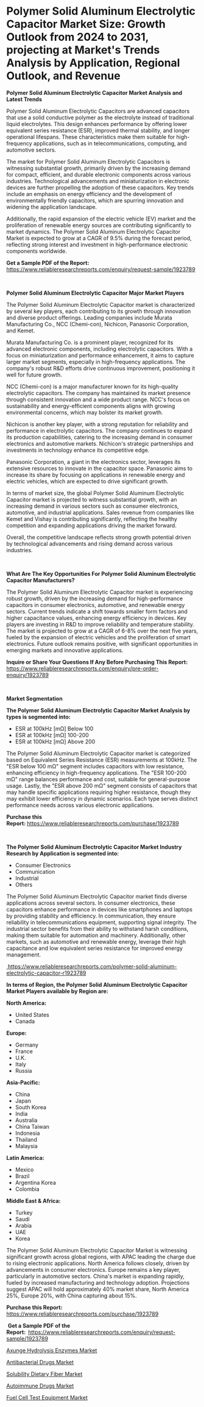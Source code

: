 <p><h1>Polymer Solid Aluminum Electrolytic Capacitor Market Size: Growth Outlook from 2024 to 2031, projecting at Market's Trends Analysis by Application, Regional Outlook, and Revenue</h1></p><p><strong>Polymer Solid Aluminum Electrolytic Capacitor Market Analysis and Latest Trends</strong></p>
<p><p>Polymer Solid Aluminum Electrolytic Capacitors are advanced capacitors that use a solid conductive polymer as the electrolyte instead of traditional liquid electrolytes. This design enhances performance by offering lower equivalent series resistance (ESR), improved thermal stability, and longer operational lifespans. These characteristics make them suitable for high-frequency applications, such as in telecommunications, computing, and automotive sectors. </p><p>The market for Polymer Solid Aluminum Electrolytic Capacitors is witnessing substantial growth, primarily driven by the increasing demand for compact, efficient, and durable electronic components across various industries. Technological advancements and miniaturization in electronic devices are further propelling the adoption of these capacitors. Key trends include an emphasis on energy efficiency and the development of environmentally friendly capacitors, which are spurring innovation and widening the application landscape.</p><p>Additionally, the rapid expansion of the electric vehicle (EV) market and the proliferation of renewable energy sources are contributing significantly to market dynamics. The Polymer Solid Aluminum Electrolytic Capacitor Market is expected to grow at a CAGR of 9.5% during the forecast period, reflecting strong interest and investment in high-performance electronic components worldwide.</p></p>
<p><strong>Get a Sample PDF of the Report:&nbsp;</strong> <a href="https://www.reliableresearchreports.com/enquiry/request-sample/1923789?utm_campaign=34&utm_medium=2&utm_source=Github&utm_content=ia&utm_term=24102024&utm_id=polymer-solid-aluminum-electrolytic-capacitor">https://www.reliableresearchreports.com/enquiry/request-sample/1923789</a></p>
<p>&nbsp;</p>
<p><strong>Polymer Solid Aluminum Electrolytic Capacitor Major Market Players</strong></p>
<p><p>The Polymer Solid Aluminum Electrolytic Capacitor market is characterized by several key players, each contributing to its growth through innovation and diverse product offerings. Leading companies include Murata Manufacturing Co., NCC (Chemi-con), Nichicon, Panasonic Corporation, and Kemet.</p><p>Murata Manufacturing Co. is a prominent player, recognized for its advanced electronic components, including electrolytic capacitors. With a focus on miniaturization and performance enhancement, it aims to capture larger market segments, especially in high-frequency applications. The company's robust R&D efforts drive continuous improvement, positioning it well for future growth.</p><p>NCC (Chemi-con) is a major manufacturer known for its high-quality electrolytic capacitors. The company has maintained its market presence through consistent innovation and a wide product range. NCC's focus on sustainability and energy-efficient components aligns with growing environmental concerns, which may bolster its market growth.</p><p>Nichicon is another key player, with a strong reputation for reliability and performance in electrolytic capacitors. The company continues to expand its production capabilities, catering to the increasing demand in consumer electronics and automotive markets. Nichicon's strategic partnerships and investments in technology enhance its competitive edge.</p><p>Panasonic Corporation, a giant in the electronics sector, leverages its extensive resources to innovate in the capacitor space. Panasonic aims to increase its share by focusing on applications in renewable energy and electric vehicles, which are expected to drive significant growth.</p><p>In terms of market size, the global Polymer Solid Aluminum Electrolytic Capacitor market is projected to witness substantial growth, with an increasing demand in various sectors such as consumer electronics, automotive, and industrial applications. Sales revenue from companies like Kemet and Vishay is contributing significantly, reflecting the healthy competition and expanding applications driving the market forward. </p><p>Overall, the competitive landscape reflects strong growth potential driven by technological advancements and rising demand across various industries.</p></p>
<p>&nbsp;</p>
<p><strong>What Are The Key Opportunities For Polymer Solid Aluminum Electrolytic Capacitor Manufacturers?</strong></p>
<p><p>The Polymer Solid Aluminum Electrolytic Capacitor market is experiencing robust growth, driven by the increasing demand for high-performance capacitors in consumer electronics, automotive, and renewable energy sectors. Current trends indicate a shift towards smaller form factors and higher capacitance values, enhancing energy efficiency in devices. Key players are investing in R&D to improve reliability and temperature stability. The market is projected to grow at a CAGR of 6-8% over the next five years, fueled by the expansion of electric vehicles and the proliferation of smart electronics. Future outlook remains positive, with significant opportunities in emerging markets and innovative applications.</p></p>
<p><strong>Inquire or Share Your Questions If Any Before Purchasing This Report:</strong> <a href="https://www.reliableresearchreports.com/enquiry/pre-order-enquiry/1923789?utm_campaign=34&utm_medium=2&utm_source=Github&utm_content=ia&utm_term=24102024&utm_id=polymer-solid-aluminum-electrolytic-capacitor">https://www.reliableresearchreports.com/enquiry/pre-order-enquiry/1923789</a></p>
<p>&nbsp;</p>
<p><strong>Market Segmentation</strong></p>
<p><strong>The Polymer Solid Aluminum Electrolytic Capacitor Market Analysis by types is segmented into:</strong></p>
<p><ul><li>ESR at 100kHz [mΩ] Below 100</li><li>ESR at 100kHz [mΩ] 100-200</li><li>ESR at 100kHz [mΩ] Above 200</li></ul></p>
<p><p>The Polymer Solid Aluminum Electrolytic Capacitor market is categorized based on Equivalent Series Resistance (ESR) measurements at 100kHz. The "ESR below 100 mΩ" segment includes capacitors with low resistance, enhancing efficiency in high-frequency applications. The "ESR 100-200 mΩ" range balances performance and cost, suitable for general-purpose usage. Lastly, the "ESR above 200 mΩ" segment consists of capacitors that may handle specific applications requiring higher resistance, though they may exhibit lower efficiency in dynamic scenarios. Each type serves distinct performance needs across various electronic applications.</p></p>
<p><strong>Purchase this Report:&nbsp;</strong><a href="https://www.reliableresearchreports.com/purchase/1923789?utm_campaign=34&utm_medium=2&utm_source=Github&utm_content=ia&utm_term=24102024&utm_id=polymer-solid-aluminum-electrolytic-capacitor">https://www.reliableresearchreports.com/purchase/1923789</a></p>
<p>&nbsp;</p>
<p><strong>The Polymer Solid Aluminum Electrolytic Capacitor Market Industry Research by Application is segmented into:</strong></p>
<p><ul><li>Consumer Electronics</li><li>Communication</li><li>Industrial</li><li>Others</li></ul></p>
<p><p>The Polymer Solid Aluminum Electrolytic Capacitor market finds diverse applications across several sectors. In consumer electronics, these capacitors enhance performance in devices like smartphones and laptops by providing stability and efficiency. In communication, they ensure reliability in telecommunications equipment, supporting signal integrity. The industrial sector benefits from their ability to withstand harsh conditions, making them suitable for automation and machinery. Additionally, other markets, such as automotive and renewable energy, leverage their high capacitance and low equivalent series resistance for improved energy management.</p></p>
<p><a href="https://www.reliableresearchreports.com/polymer-solid-aluminum-electrolytic-capacitor-r1923789?utm_campaign=34&utm_medium=2&utm_source=Github&utm_content=ia&utm_term=24102024&utm_id=polymer-solid-aluminum-electrolytic-capacitor">&nbsp;https://www.reliableresearchreports.com/polymer-solid-aluminum-electrolytic-capacitor-r1923789</a></p>
<p><strong>In terms of Region, the Polymer Solid Aluminum Electrolytic Capacitor Market Players available by Region are:</strong></p>
<p>
    <p> <strong> North America: </strong>
        <ul>
            <li>United States</li>
            <li>Canada</li>
        </ul>
        </p> 
    <p> <strong> Europe: </strong>
        <ul>
            <li>Germany</li>
            <li>France</li>
            <li>U.K.</li>
            <li>Italy</li>
            <li>Russia</li>
        </ul>
        </p> 
    <p> <strong> Asia-Pacific: </strong>
        <ul>
            <li>China</li>
            <li>Japan</li>
            <li>South Korea</li>
            <li>India</li>
            <li>Australia</li>
            <li>China Taiwan</li>
            <li>Indonesia</li>
            <li>Thailand</li>
            <li>Malaysia</li>
        </ul>
        </p> 
    <p> <strong> Latin America: </strong>
        <ul>
            <li>Mexico</li>
            <li>Brazil</li>
            <li>Argentina Korea</li>
            <li>Colombia</li>
        </ul>
        </p> 
    <p> <strong> Middle East & Africa: </strong>
        <ul>
            <li>Turkey</li>
            <li>Saudi</li>
            <li>Arabia</li>
            <li>UAE</li>
            <li>Korea</li>
        </ul>
    </p>
    </p>
<p><p>The Polymer Solid Aluminum Electrolytic Capacitor Market is witnessing significant growth across global regions, with APAC leading the charge due to rising electronic applications. North America follows closely, driven by advancements in consumer electronics. Europe remains a key player, particularly in automotive sectors. China's market is expanding rapidly, fueled by increased manufacturing and technology adoption. Projections suggest APAC will hold approximately 40% market share, North America 25%, Europe 20%, with China capturing about 15%.</p></p>
<p><strong>Purchase this Report: </strong><a href="https://www.reliableresearchreports.com/purchase/1923789?utm_campaign=34&utm_medium=2&utm_source=Github&utm_content=ia&utm_term=24102024&utm_id=polymer-solid-aluminum-electrolytic-capacitor">https://www.reliableresearchreports.com/purchase/1923789</a></p>
<p>&nbsp;<strong>Get a Sample PDF of the Report:&nbsp;&nbsp;</strong><a href="https://www.reliableresearchreports.com/enquiry/request-sample/1923789?utm_campaign=34&utm_medium=2&utm_source=Github&utm_content=ia&utm_term=24102024&utm_id=polymer-solid-aluminum-electrolytic-capacitor">https://www.reliableresearchreports.com/enquiry/request-sample/1923789</a></p>
<p><strong></strong></p>
<p><p><a href="https://github.com/fannklhimesu/Market-Research-Report-List-1/blob/main/axunge-hydrolysis-enzymes-market.md?utm_campaign=34&utm_medium=2&utm_source=Github&utm_content=ia&utm_term=24102024&utm_id=polymer-solid-aluminum-electrolytic-capacitor">Axunge Hydrolysis Enzymes Market</a></p><p><a href="https://www.linkedin.com/pulse/antibacterial-drugs-market-segmentation-geographical-regions-cssvf?utm_campaign=34&utm_medium=2&utm_source=Github&utm_content=ia&utm_term=24102024&utm_id=polymer-solid-aluminum-electrolytic-capacitor">Antibacterial Drugs Market</a></p><p><a href="https://github.com/avilarotedlowkog/Market-Research-Report-List-1/blob/main/solubility-dietary-fiber-market.md?utm_campaign=34&utm_medium=2&utm_source=Github&utm_content=ia&utm_term=24102024&utm_id=polymer-solid-aluminum-electrolytic-capacitor">Solubility Dietary Fiber Market</a></p><p><a href="https://www.linkedin.com/pulse/autoimmune-drugs-market-global-regional-analysis-focus-end-immof?utm_campaign=34&utm_medium=2&utm_source=Github&utm_content=ia&utm_term=24102024&utm_id=polymer-solid-aluminum-electrolytic-capacitor">Autoimmune Drugs Market</a></p><p><a href="https://issuu.com/reportprime-2/docs/fuel-cell-test-equipment-market-siz_6e017e3e5e99a2?utm_campaign=34&utm_medium=2&utm_source=Github&utm_content=ia&utm_term=24102024&utm_id=polymer-solid-aluminum-electrolytic-capacitor">Fuel Cell Test Equipment Market</a></p></p>